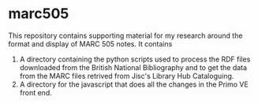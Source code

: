 # marc505

This repository contains supporting material for my research around the format and display of MARC 505 notes.
It contains
1. A directory containing the python scripts used to process the RDF files downloaded from the British National Bibliography and to get the data from the MARC files retrived from Jisc's Library Hub Cataloguing.
2. A directory for the javascript that does all the changes in the Primo VE front end.
